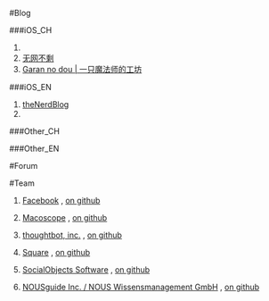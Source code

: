#Blog  
  
###iOS_CH    
  
1. []()            
2. [无网不剩](http://blog.leezhong.com)     
3. [Garan no dou | 一只魔法师的工坊](http://blog.ibireme.com)  
  
###iOS_EN    
  
1. [theNerdBlog](http://blog.bignerdranch.com)  
2. []()


###Other_CH

###Other_EN

#Forum

#Team

1. [Facebook][link1]   ,
[on github](https://github.com/facebook)  

[link1]:https://code.facebook.com/projects/  

2. [Macoscope][link2]  ,
[on github](https://github.com/macoscope)
  
[link2]:http://macoscope.com
  
3. [thoughtbot, inc.][link3]  ,
[on github](https://github.com/thoughtbot)
  
[link3]:http://robots.thoughtbot.com

4. [Square][link4]  ,
[on github](https://github.com/square)  
  
[link4]:http://square.github.io  
  
5. [SocialObjects Software][link5]  ,
[on github](https://github.com/SocialObjects-Software)  
  
[link5]:http://socialobjects.am  
  
6. [NOUSguide Inc. / NOUS Wissensmanagement GmbH][link6]  ,
[on github](https://github.com/NOUSguide)  
  
[link6]: http://www.nousguide.com
